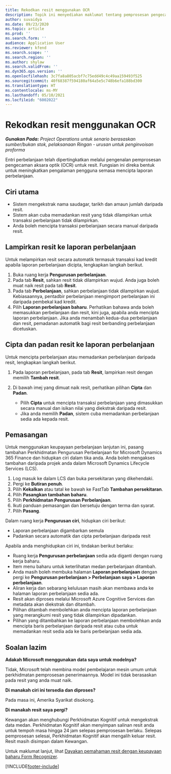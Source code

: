 ```yaml
---
title: Rekodkan resit menggunakan OCR
description: Topik ini menyediakan maklumat tentang pemprosesan pengecaman aksara optik (OCR) untuk resit.
author: suvaidya
ms.date: 09/23/2020
ms.topic: article
ms.prod: ''
ms.search.form: ''
audience: Application User
ms.reviewer: kfend
ms.search.scope: ''
ms.search.region: ''
ms.author: shylaw
ms.search.validFrom: ''
ms.dyn365.ops.version: ''
ms.openlocfilehash: 3c7fa8a805acbf7c75edd49c4c49aa159493f525
ms.sourcegitcommit: 40f68387f594180af64a5e5c748b6efa188bd300
ms.translationtype: HT
ms.contentlocale: ms-MY
ms.lasthandoff: 05/10/2021
ms.locfileid: "6002022"
---
```

# <a name="capture-a-receipt-using-ocr"></a>Rekodkan resit menggunakan OCR

_**Gunakan Pada:** Project Operations untuk senario berasaskan sumber/bukan stok, pelaksanaan Ringan - urusan untuk penginvoisan proforma_

Entri perbelanjaan telah dipertingkatkan melalui pengenalan pemprosesan pengecaman aksara optik (OCR) untuk resit. Fungsian ini direka bentuk untuk meningkatkan pengalaman pengguna semasa mencipta laporan perbelanjaan.

## <a name="key-features"></a>Ciri utama

- Sistem mengekstrak nama saudagar, tarikh dan amaun jumlah daripada resit.
- Sistem akan cuba memadankan resit yang tidak dilampirkan untuk transaksi perbelanjaan tidak dilampirkan.
- Anda boleh mencipta transaksi perbelanjaan secara manual daripada resit.

## <a name="attach-receipts-to-an-expense-report"></a>Lampirkan resit ke laporan perbelanjaan

Untuk melampirkan resit secara automatik termasuk transaksi kad kredit apabila laporan perbelanjaan dicipta, lengkapkan langkah berikut.

  1. Buka ruang kerja **Pengurusan perbelanjaan**.
  2. Pada tab **Resit**, sahkan resit tidak dilampirkan wujud. Anda juga boleh muat naik resit pada tab **Resit**.
  3. Pada tab **Perbelanjaan**, sahkan perbelanjaan tidak dilampirkan wujud. Kebiasaannya, pentadbir perbelanjaan mengimport perbelanjaan ini daripada pembekal kad kredit.
  4. Pilih **Laporan perbelanjaan baharu**. Perhatikan bahawa anda boleh memasukkan perbelanjaan dan resit, kini juga, apabila anda mencipta laporan perbelanjaan. Jika anda menambah kedua-dua perbelanjaan dan resit, pemadanan automatik bagi resit berbanding perbelanjaan dicetuskan.

## <a name="create-or-match-receipts-to-an-expense-report"></a>Cipta dan padan resit ke laporan perbelanjaan
Untuk mencipta perbelanjaan atau memadankan perbelanjaan daripada resit, lengkapkan langkah berikut.

  1. Pada laporan perbelanjaan, pada tab **Resit**, lampirkan resit dengan memilih **Tambah resit**.
  2. Di bawah imej yang dimuat naik resit, perhatikan pilihan **Cipta** dan **Padan**.

      - Pilih **Cipta** untuk mencipta transaksi perbelanjaan yang dimasukkan secara manual dan isikan nilai yang diekstrak daripada resit.
      - Jika anda memilih **Padan**, sistem cuba memadankan perbelanjaan sedia ada kepada resit.

## <a name="installation"></a>Pemasangan

Untuk menggunakan keupayaan perbelanjaan lanjutan ini, pasang tambahan Perkhidmatan Pengurusan Perbelanjaan for Microsoft Dynamics 365 Finance dan hidupkan ciri dalam tika anda. Anda boleh mengakses tambahan daripada projek anda dalam Microsoft Dynamics Lifecycle Services (LCS).

1. Log masuk ke dalam LCS dan buka persekitaran yang dikehendaki.
2. Pergi ke **Butiran penuh**.
3. Pilih **Kekalkan** atau tatal ke bawah ke FastTab **Tambahan persekitaran**.
4. Pilih **Pasangkan tambahan baharu**.
5. Pilih **Perkhidmatan Pengurusan Perbelanjaan**.
6. Ikuti panduan pemasangan dan bersetuju dengan terma dan syarat.
7. Pilih **Pasang**.

Dalam ruang kerja **Pengurusan ciri**, hidupkan ciri berikut:

- Laporan perbelanjaan digambarkan semula
- Padankan secara automatik dan cipta perbelanjaan daripada resit

Apabila anda menghidupkan ciri ini, tindakan berikut berlaku:

- Ruang kerja **Pengurusan perbelanjaan** sedia ada diganti dengan ruang kerja baharu.
- Item menu baharu untuk keterlihatan medan perbelanjaan ditambah.
- Anda masih boleh membuka halaman **Laporan perbelanjaan** dengan pergi ke **Pengurusan perbelanjaan > Perbelanjaan saya > Laporan perbelanjaan**.
- Aliran kerja dan sebarang kelulusan masih akan membawa anda ke halaman laporan perbelanjaan sedia ada.
- Resit akan diproses melalui Microsoft Azure Cognitive Services dan metadata akan diekstrak dan ditambah.
- Pilihan ditambah membolehkan anda mencipta laporan perbelanjaan yang merangkumi resit yang tidak dilampirkan dipadankan.
- Pilihan yang ditambahkan ke laporan perbelanjaan membolehkan anda mencipta baris perbelanjaan daripada resit atau cuba untuk memadankan resit sedia ada ke baris perbelanjaan sedia ada.

## <a name="frequently-asked-questions"></a>Soalan lazim

**Adakah Microsoft menggunakan data saya untuk modelnya?**

Tidak, Microsoft telah membina model pembelajaran mesin umum untuk perkhidmatan pemprosesan penerimaannya. Model ini tidak berasaskan pada resit yang anda muat naik.

**Di manakah ciri ini tersedia dan diproses?**

Pada masa ini, Amerika Syarikat disokong.

**Di manakah resit saya pergi?**

Kewangan akan menghubungi Perkhidmatan Kognitif untuk mengekstrak data medan. Perkhidmatan Kognitif akan menyimpan salinan resit anda untuk tempoh masa hingga 24 jam selepas pemprosesan berlaku. Selepas pemprosesan selesai, Perkhidmatan Kognitif akan mengalih keluar resit. Resit masih disimpan dalam Kewangan.

Untuk maklumat lanjut, lihat [Dayakan pemahaman resit dengan keupayaan baharu Form Recognizer](https://azure.microsoft.com/blog/enable-receipt-understanding-with-form-recognizer-s-new-capability/).


[!INCLUDE[footer-include](../includes/footer-banner.md)]

